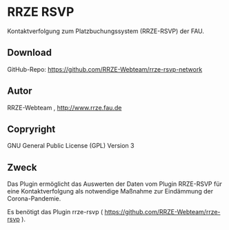 # RRZE RSVP

Kontaktverfolgung zum Platzbuchungssystem (RRZE-RSVP) der FAU.

## Download 

GitHub-Repo: https://github.com/RRZE-Webteam/rrze-rsvp-network


## Autor 
RRZE-Webteam , http://www.rrze.fau.de

## Copryright

GNU General Public License (GPL) Version 3 


## Zweck 

Das Plugin ermöglicht das Auswerten der Daten vom Plugin RRZE-RSVP für eine Kontaktverfolgung als notwendige Maßnahme zur Eindämmung der Corona-Pandemie.

Es benötigt das Plugin rrze-rsvp ( https://github.com/RRZE-Webteam/rrze-rsvp ).

